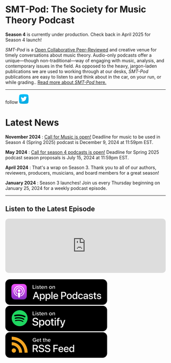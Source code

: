 <div class="hero-image-main" style="background-image: url('images/soundtrap-h6PDEdr9IZo-unsplash.jpg');" alt="Microphone and Laptop. Credit: Soundtrap">
  <div class="hero-text">
    <h1>SMT-Pod: The Society for Music Theory Podcast</h1>
  </div>
</div>

<div class="announce">
<strong>Season 4</strong> is currently under production. Check back in April 2025 for Season 4 launch!
</div>

_SMT-Pod_ is a [Open Collaborative Peer-Reviewed](../submit/OCPR) and creative venue for timely conversations about music theory. Audio-only podcasts offer a unique—though non-traditional—way of engaging with music, analysis, and contemporary issues in the field. As opposed to the heavy, jargon-laden publications we are used to working through at our desks, _SMT-Pod_ publications are easy to listen to and think about in the car, on your run, or while grading.. [Read more about _SMT-Pod_ here.](about)

<hr>
<div><p class="socmedia">follow <a href="http://www.twitter.com/smt_pod" target="_blank"><img height="30px" width="30px" alt="twitter; credit: freepik" src="../images/twitter.png"/></a></p></div>

# Latest News
**November 2024** : [Call for Music is open!](music/callformusic) Deadline for music to be used in Season 4 (Spring 2025) podcast is December 9, 2024 at 11:59pm EST.

**May 2024** : [Call for season 4 podcasts is open!](submit) Deadline for Spring 2025 podcast season proposals is July 15, 2024 at 11:59pm EST.

**April 2024** : That's a wrap on Season 3. Thank you to all of our authors, reviewers, producers, musicians, and board members for a great season!

**January 2024** : Season 3 launches! Join us every Thursday beginning on January 25, 2024 for a weekly podcast episode.

<!--
**June 2023** : [Call for season 3](submit) deadline for Spring 2024 podcast season is extended to July 15, 2023 at 11:59pm EST.

**May 2023** : [Call for season 3](submit) opens - deadline for Spring 2024 podcast season is June 15, 2023 at 11:59pm EST.

**January 2023** : New season launches! Join us every Thursday beginning on January 26, 2023 for a weekly podcast episode.

**November 2022** : Come chat with our board at our open board meeting during the Mega Joint SMT, AMS, and SEM Conference. Dessert will be provided! The meeting will be held in the Executive Board Room in the Conference Hotel on Thursday, November 10, 2022 and is open to all 8-9:00pm. Check out the event on the <a href="https://www.conftool.pro/nola2022-ams-sem-smt/index.php?page=browseSessions&form_session=383" target="_blank">conference program here</a>.

**Fall 2022** : We are in production for Season 2. Thank you for all who submitted proposals for the season. For now, feel free to listen to Season 1 podcasts in the [Episodes](episodes) page and stay tuned for our new season in January 2023.

**April 28, 2022** : It's a wrap on Season 1! Thanks for listening. Remember see the list of podcasts, release dates, and supplemental materials at our [Episodes](episodes) page. You can also check out the [featured music page](music) for more information about composers, performers, and artists featured in the podcast.

**January 13, 2022** : We've Launched! Check out your favorite podcast streaming app to listen to our first season, and tune in every Thursday for a new episode. To see the list of upcoming podcasts, release dates, and supplemental materials, check out our [Episodes](episodes) page! We also want to thank all of our music contributors - check out the [featured music page](music) for more information about original works featured in the podcast.

**January 1, 2022** : **Happy New Year** We will be releasing podcasts every Thursday starting January 13. To see the list of upcoming podcasts and release dates, check out our [Episodes](episodes) page!

**November 4, 2021** : **Our season 1 podcasts are in production.** To learn more about the first season and listen to a preview of one of our episodes, check out our Season 1 preview!

**September 2021** : **Congrats to Zhangcheng Lu.** Their composition, BGM Scales, was selected as our theme..

**June 1, 2021** : _Hello World._ We've launched! _**Listen to our trailer**_ to learn more about SMT-Pod, the new Podcast for the [Society for Music Theory](http://www.societymusictheory.org).
-->

<hr>
<h2>Listen to the Latest Episode</h2>
<div style="width: 100%; height: 170px; margin-bottom: 20px; border-radius: 10px; overflow: hidden;"><iframe style="width: 100%; height: 170px;" frameborder="no" scrolling="no" seamless src="https://player.captivate.fm/show/d9c88032-2609-4757-82c7-860198cb482f/latest/"></iframe></div>


<div class="subscribe">
<a href="https://podcasts.apple.com/us/podcast/smt-pod/id1570119752" target="_blank"><img class="podimage" src="/images/ApplePodcasts.svg" alt="Listen on Apple Podcasts"/></a>
<a href="https://open.spotify.com/show/04BPdqjp732Z1zEvyKXWO3?go=1&utm_source=embed_v3&t=0" target="_blank"><img class="podimage" src="/images/Spotify.svg" alt="Listen on Spotify"/></a>
<a href="https://feeds.captivate.fm/smt-pod/" target="_blank"><img class="podimage" src="/images/RSSFeed.svg" alt="Get the RSS"/></a>
</div>
